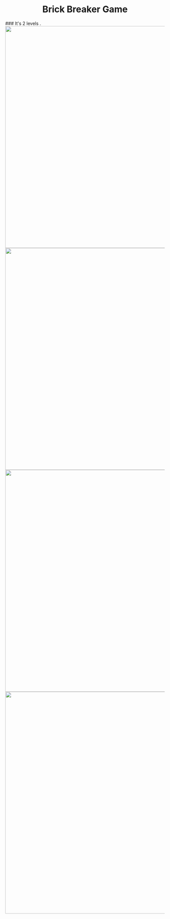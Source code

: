 
<h1 align="center"> Brick Breaker Game  </h1>
###  It's 2 levels . 




<div align="center"><img src="https://user-images.githubusercontent.com/92337927/189401463-91a4d97e-40b3-498d-a719-4fc04029a671.png"  width="700px" ></div>
<div align="center"><img src="https://user-images.githubusercontent.com/92337927/189401541-1f9395a7-910b-4cc0-8eb1-b78c80125e22.png" width="700px" ></div>

<div align="center"><img src="https://user-images.githubusercontent.com/92337927/189401594-46a407d3-f1ac-4ee5-a594-31a5c45d9e9a.png" width="700px" ></div>

<div align="center"><img src="https://user-images.githubusercontent.com/92337927/189401651-fd0110eb-a76d-4a08-aaaa-eb1dfebb8622.png" width="700px" ></div>
